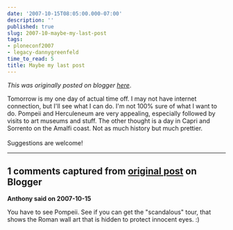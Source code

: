 ```yaml
---
date: '2007-10-15T08:05:00.000-07:00'
description: ''
published: true
slug: 2007-10-maybe-my-last-post
tags:
- ploneconf2007
- legacy-dannygreenfeld
time_to_read: 5
title: Maybe my last post
---
```


*This was originally posted on blogger [here](https://dannygreenfeld.blogspot.com/2007/10/maybe-my-last-post.html)*.

Tomorrow is my one day of actual time off.  I may not have internet connection, but I'll see what I can do.  I'm not 100% sure of what I want to do.  Pompeii and Herculeneum are very appealing, especially followed by visits to art museums and stuff.  The other thought is a day in Capri and Sorrento on the Amalfi coast.  Not as much history but much prettier.<br /><br />Suggestions are welcome!

---

## 1 comments captured from [original post](https://dannygreenfeld.blogspot.com/2007/10/maybe-my-last-post.html) on Blogger

**Anthony said on 2007-10-15**

You have to see Pompeii. See if you can get the "scandalous" tour, that shows the Roman wall art that is hidden to protect innocent eyes. :)


